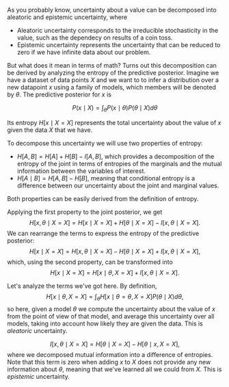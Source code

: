As you probably know, uncertainty about a value can be decomposed into aleatoric and epistemic uncertainty, where
* Aleatoric uncertainty corresponds to the irreducible stochasticity in the value, such as the dependecy on results of a coin toss.
* Epistemic uncertainty represents the uncertainty that can be reduced to zero if we have infinite data about our problem.

But what does it mean in terms of math? Turns out this decomposition can be derived by analyzing the entropy of the predictive posterior.
Imagine we have a dataset of data points $X$ and we want to to infer a distribution over a new datapoint $x$ using a family of models,
which members will be denoted by $\theta$. The predictive posterior for $x$ is

$$
P(x \mid X) = \int_{\theta} P(x \mid \theta) P(\theta \mid X) d\theta
$$

Its entropy $H[x \mid X = X]$ represents the total uncertainty about the value of $x$ given the data $X$ that we have.

To decompose this uncertainty we will use two properties of entropy:
* $H[A, B] = H[A] + H[B] - I[A, B]$, which provides a decomposition of the entropy of the joint in terms of entropies of the marginals and the mutual information between the variables of interest.
* $H[A \mid B] = H[A, B] - H[B]$, meaning that conditional entropy is a difference between our uncertainty about the joint and marginal values.

Both properties can be easily derived from the definition of entropy.

Applying the first property to the joint posterior, we get
$$H[x, \theta \mid X=X] = H[x \mid X=X] + H[\theta \mid X=X] - I[x, \theta \mid X=X].$$
We can rearrange the terms to express the entropy of the predictive posterior:
$$H[x \mid X=X] = H[x, \theta \mid X=X] - H[\theta \mid X=X] + I[x, \theta \mid X=X],$$
which, using the second property, can be transformed into
$$H[x \mid X=X] = H[x \mid \theta, X=X] + I[x, \theta \mid X=X].$$

Let's analyze the terms we've got here. By definition,
$$H[x \mid \theta, X=X] = \int_{\theta} H[x \mid \theta=\theta, X=X] P(\theta \mid X) d\theta,$$
so here, given a model $\theta$ we compute the uncertainty about the value of $x$ from the point of view of that model, and average this uncertainty over all models, taking into account how likely they are given the data.
This is *aleatoric* uncertainty.

$$I[x, \theta \mid X=X] = H[\theta \mid X=X] - H[\theta \mid x, X=X],$$
where we decomposed mutual information into a difference of entropies. Note that this term is zero when adding $x$ to $X$ does not provide any new information about $\theta$,
meaning that we've learned all we could from $X$. This is *epistemic* uncertainty.

